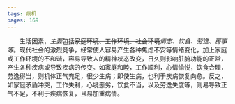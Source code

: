 ```yaml
---
tags: 病机
pages: 169
---
```

&emsp;&emsp;生活因素，<dfn>主要</dfn>包括~~家庭环境、工作环境、社会环境~~<dfn>情志、饮食、劳逸、房事等</dfn>。现代社会的激烈竞争，经常使人容易产生各种焦虑不安等情绪变化，加上家庭或工作环境的不和谐，容易导致人的精神状态改变，日久则影响脏腑功能的正常，产生各种疾病或导致疾病的传变。如家庭和睦，工作顺利，心情愉悦，饮食合理，劳逸得当，则机体正气充足，很少生病；即使生病，也利于疾病恢复向愈。反之，如家庭矛盾冲突，工作失利，心境恶劣，饮食不当，以及劳逸失度等，则易导致正气不足，不利于疾病恢复，且易加重病情。